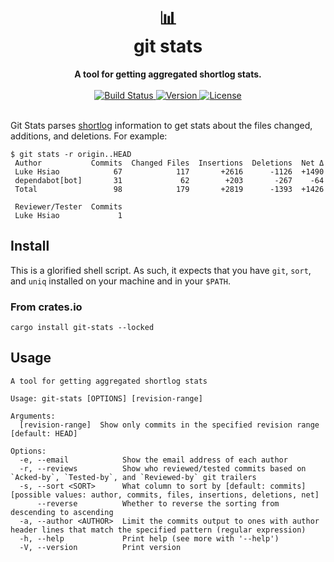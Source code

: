 <h1 align="center">
    📊<br>
    git stats
</h1>
<div align="center">
    <strong>A tool for getting aggregated shortlog stats.</strong>
</div>
<br>
<div align="center">
  <a href="https://github.com/lukehsiao/git-stats/actions/workflows/general.yml">
    <img src="https://img.shields.io/github/actions/workflow/status/lukehsiao/git-stats/general.yml" alt="Build Status">
  </a>
  <a href="https://crates.io/crates/git-stats">
    <img src="https://img.shields.io/crates/v/git-stats" alt="Version">
  </a>
  <a href="https://github.com/lukehsiao/git-stats/blob/main/LICENSE">
    <img src="https://img.shields.io/crates/l/git-stats" alt="License">
  </a>
</div>
<br>

Git Stats parses [shortlog](https://git-scm.com/docs/git-shortlog) information to get stats about the files changed, additions, and deletions.
For example:

    $ git stats -r origin..HEAD
     Author           Commits  Changed Files  Insertions  Deletions  Net Δ
     Luke Hsiao            67            117       +2616      -1126  +1490
     dependabot[bot]       31             62        +203       -267    -64
     Total                 98            179       +2819      -1393  +1426

     Reviewer/Tester  Commits
     Luke Hsiao             1

## Install

This is a glorified shell script.
As such, it expects that you have `git`, `sort`, and `uniq` installed on your machine and in your `$PATH`.

### From crates.io

```
cargo install git-stats --locked
```

## Usage

```
A tool for getting aggregated shortlog stats

Usage: git-stats [OPTIONS] [revision-range]

Arguments:
  [revision-range]  Show only commits in the specified revision range [default: HEAD]

Options:
  -e, --email            Show the email address of each author
  -r, --reviews          Show who reviewed/tested commits based on `Acked-by`, `Tested-by`, and `Reviewed-by` git trailers
  -s, --sort <SORT>      What column to sort by [default: commits] [possible values: author, commits, files, insertions, deletions, net]
      --reverse          Whether to reverse the sorting from descending to ascending
  -a, --author <AUTHOR>  Limit the commits output to ones with author header lines that match the specified pattern (regular expression)
  -h, --help             Print help (see more with '--help')
  -V, --version          Print version
```
